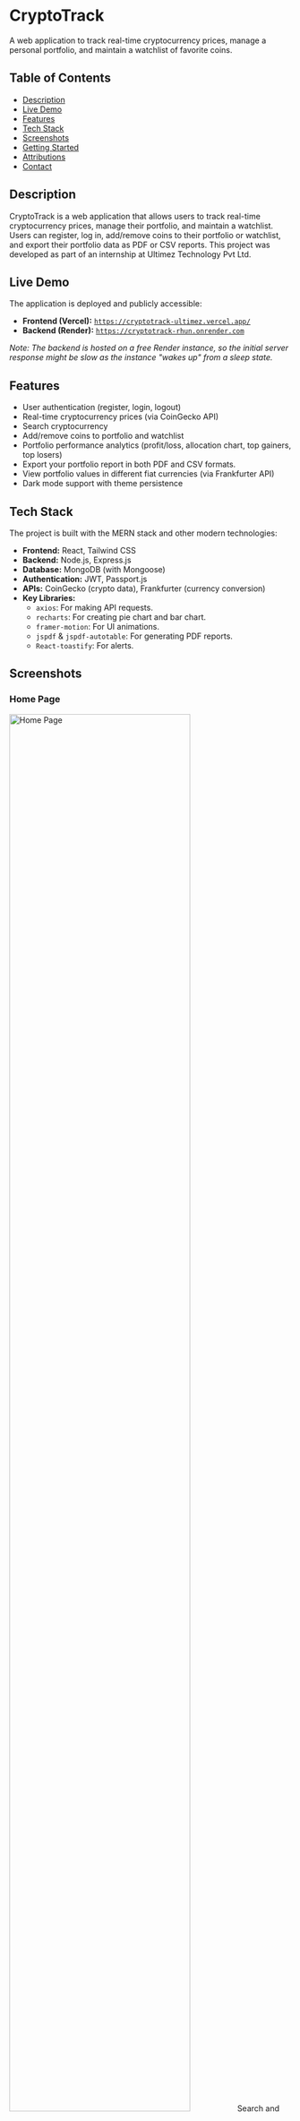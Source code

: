 # CryptoTrack

A web application to track real-time cryptocurrency prices, manage a personal portfolio, and maintain a watchlist of favorite coins.

## Table of Contents

- [Description](#description)
- [Live Demo](#live-demo)
- [Features](#features)
- [Tech Stack](#tech-stack)
- [Screenshots](#screenshots)
- [Getting Started](#getting-started)
- [Attributions](#attributions)
- [Contact](#contact)

## Description

CryptoTrack is a web application that allows users to track real-time cryptocurrency prices, manage their portfolio, and maintain a watchlist. Users can register, log in, add/remove coins to their portfolio or watchlist, and export their portfolio data as PDF or CSV reports. This project was developed as part of an internship at Ultimez Technology Pvt Ltd.

## Live Demo

The application is deployed and publicly accessible:

- **Frontend (Vercel):** [`https://cryptotrack-ultimez.vercel.app/`](https://cryptotrack-ultimez.vercel.app/)
- **Backend (Render):** [`https://cryptotrack-rhun.onrender.com`](https://cryptotrack-rhun.onrender.com)

_Note: The backend is hosted on a free Render instance, so the initial server response might be slow as the instance "wakes up" from a sleep state._

## Features

- User authentication (register, login, logout)
- Real-time cryptocurrency prices (via CoinGecko API)
- Search cryptocurrency
- Add/remove coins to portfolio and watchlist
- Portfolio performance analytics (profit/loss, allocation chart, top gainers, top losers)
- Export your portfolio report in both PDF and CSV formats.
- View portfolio values in different fiat currencies (via Frankfurter API)
- Dark mode support with theme persistence

## Tech Stack

The project is built with the MERN stack and other modern technologies:

- **Frontend:** React, Tailwind CSS
- **Backend:** Node.js, Express.js
- **Database:** MongoDB (with Mongoose)
- **Authentication:** JWT, Passport.js
- **APIs:** CoinGecko (crypto data), Frankfurter (currency conversion)
- **Key Libraries:**
    - `axios`: For making API requests.
    - `recharts`: For creating pie chart and bar chart.
    - `framer-motion`: For UI animations.
    - `jspdf` & `jspdf-autotable`: For generating PDF reports.
    - `React-toastify`: For alerts.

## Screenshots

### Home Page
<img src="./images/home.png" alt="Home Page" width="80%">
Search and view top cryptocurrencies, add to watchlist or portfolio.

### Login Page
<img src="./images/login.png" alt="Login Page" width="80%">
Login for registered users.

### Sign Up Page
<img src="./images/signup.png" alt="Sign Up Page" width="80%">
Register a new account.

### Dashboard
<img src="./images/dashboard-top.png" alt="Dashboard - Top" width="80%">
<br>
<img src="./images/dashboard-bottom.png" alt="Dashboard - Bottom" width="80%">
View portfolio summary, allocation charts, and top gainers/losers.

### Watchlist
<img src="./images/watchlist.png" alt="Watchlist" width="80%">
Manage your favorite coins.

### Dark Mode
<img src="./images/dark.png" alt="Dark Mode" width="80%">
Toggle between light and dark themes with persistent preference.

### Exported PDF
<img src="./images/pdf.png" alt="Exported PDF" width="80%">
Downloadable portfolio report in PDF format.

### Exported CSV
<img src="./images/csv.png" alt="Exported CSV" width="80%">
Downloadable portfolio report in CSV format.

## Getting Started

Follow these instructions to set up and run the project locally on your machine.

### Prerequisites

- Node.js (v18 or later recommended)
- Git
- MongoDB Community Server

### 1. Clone the Repository

```bash
git clone https://github.com/JoyM268/CryptoTrack.git
cd CryptoTrack
```

### 2. Backend Setup

Navigate to the server directory and install dependencies.

```bash
cd Server
npm install
```

#### Setup Local MongoDB

1.  Download and install [MongoDB Community Server](https://www.mongodb.com/try/download/community) if you haven't already.
2.  Start the MongoDB service on your machine. On most systems, you can run `mongod` in a terminal.
3.  The backend will connect to the default local URI.

#### Environment Variables

Create a `.env` file in the `Server` directory and add the following variables.

```env
MONGODB_URI="mongodb://127.0.0.1:27017/cryptotrack"
PORT=3000
CLIENT="http://localhost:5173"
JWT_SECRET="YOUR_JWT_SECRET"
```

#### Run the Backend Server

```bash
npm start
```

### 3. Frontend Setup

In a new terminal, navigate to the client directory and install dependencies.

```bash
# From the root CryptoTrack directory
cd Client
npm install
```

#### Environment Variables

Create a `.env` file in the `Client` directory and add the following:

```env
VITE_API_URL="http://localhost:3000"
```

#### Run the Frontend

```bash
npm run dev
```

The application should now be running at **http://localhost:5173**.

## Attributions

- Cryptocurrency data provided by [CoinGecko API](https://www.coingecko.com/en/api).
- Currency conversion powered by [Frankfurter API](https://www.frankfurter.app/).

## Contact

For any questions or suggestions, please reach out to [joy.mascarenhas@outlook.com](mailto:joy.mascarenhas@outlook.com).
